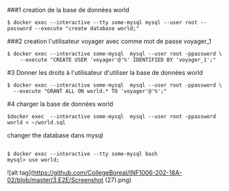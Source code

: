 ###1
creation de la base de données world
```
$ docker exec --interactive --tty some-mysql mysql --user root --password --execute "create database world;"
```
###2
creation l'utilisateur voyager avec comme mot de passe voyager_1
```
$ docker exec --interactive some-mysql  mysql --user root -ppassword \
    --execute "CREATE USER 'voyager'@'%' IDENTIFIED BY 'voyager_1';"
```    
 #3
 Donner les droits à l'utilisateur d'utiliser la base de données world
 ```
 $ docker exec --interactive some-mysql  mysql --user root -ppassword \
   --execute "GRANT ALL ON world.* TO 'voyager'@'%';" 
 ```
 #4
 charger la base de données world
 ```
 $docker exec  --interactive some-mysql  mysql --user root -ppassword world < ~/world.sql  
 ```
 changer the database dans mysql
 ```
 
 $ docker exec --interactive --tty some-mysql bash
 mysql> use world;
```

![alt tag](https://github.com/CollegeBoreal/INF1006-202-18A-02/blob/master/3.E2E/Screenshot (27).png)
